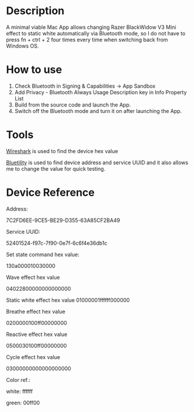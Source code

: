 #  Description

A minimal viable Mac App allows changing Razer BlackWidow V3 Mini effect to static white automatically via Bluetooth mode, so I do not have to press fn + ctrl + 2 four times every time when switching back from Windows OS. 

# How to use

1. Check Bluetooth in Signing & Capabilities  -> App Sandbox
2. Add Privacy - Bluetooth Always Usage Description key in Info Property List
3. Build from the source code and launch the App. 
4. Switch off the Bluetooth mode and turn it on after launching the App.

# Tools

[Wireshark](https://www.wireshark.org/) is used to find the device hex value

[Bluetility](https://github.com/jnross/Bluetility) is used to find device address and service UUID and it also allows me to change the value for quick testing.

# Device Reference

Address:

7C2FD6EE-9CE5-BE29-D355-63A85CF2BA49

Service UUID:

52401524-f97c-7f90-0e7f-6c6f4e36db1c

Set state command hex value:

130a000010030000

Wave effect hex value

04022800000000000000


Static white effect hex value
01000001ffffff000000


Breathe effect hex value

0200000100ff00000000

Reactive effect hex value

0500030100ff00000000

Cycle effect hex value

03000000000000000000

Color ref.:

white: ffffff

green: 00ff00




